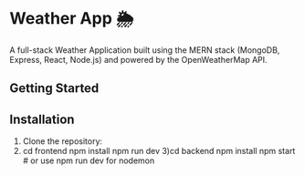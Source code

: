 # Weather App 🌦️
A full-stack Weather Application built using the MERN stack (MongoDB, Express, React, Node.js) and powered by the OpenWeatherMap API.
## Getting Started
## Installation
1. Clone the repository:
2. cd frontend
npm install
npm run dev
3)cd backend
npm install
npm start   # or use npm run dev for nodemon

